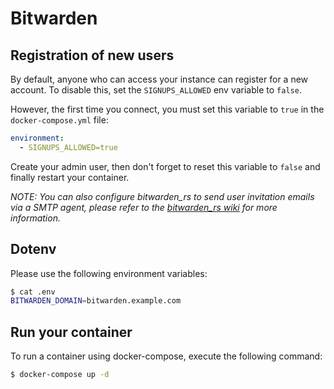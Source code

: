 # Bitwarden

## Registration of new users

By default, anyone who can access your instance can register for a new account. To disable this, set the `SIGNUPS_ALLOWED` env variable to `false`.

However, the first time you connect, you must set this variable to `true` in the `docker-compose.yml` file:

```yml
environment:
  - SIGNUPS_ALLOWED=true 
```

Create your admin user, then don't forget to reset this variable to `false` and finally restart your container.

*NOTE: You can also configure bitwarden_rs to send user invitation emails via a SMTP agent, please refer to the [bitwarden_rs wiki](https://github.com/dani-garcia/bitwarden_rs/wiki/SMTP-configuration) for more information.*

## Dotenv

Please use the following environment variables:

```sh
$ cat .env
BITWARDEN_DOMAIN=bitwarden.example.com
```

## Run your container

To run a container using docker-compose, execute the following command:

```sh
$ docker-compose up -d
```